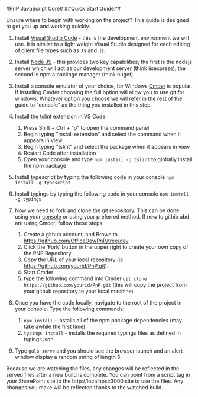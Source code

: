 #PnP JavaScript Core#
##Quick Start Guide##

Unsure where to begin with working on the project? This guide is designed to get you up and working quickly.

1. Install [Visual Studio Code](https://code.visualstudio.com/) - this is the development environment we will use. It is similar to a light weight Visual Studio designed for each editing of client file types such as .ts and .js.

2. Install [Node JS](https://nodejs.org/en/download/) - this provides two key capabilities; the first is the nodejs server which will act as our development server (think iisexpress), the second is npm a package manager (think nuget).

3. Install a console emulator of your choice, for Windows [Cmder](http://cmder.net/) is popular. If installing Cmder choosing the full option will allow you to use git for windows. Whatever option you choose we will refer in the rest of the guide to "console" as the thing you installed in this step.

4. Install the tslint extension in VS Code:
	1. Press Shift + Ctrl + "p" to open the command panel
	2. Begin typing "install extension" and select the command when it appears in view
	3. Begin typing "tslint" and select the package when it appears in view
	4. Restart Code after installation
	5. Open your console and type `npm install -g tslint` to globally install the npm package

5. Install typescript by typing the following code in your console `npm install -g typescript`

6. Install typings by typing the following code in your console `npm install -g typings`


7. Now we need to fork and clone the git repository. This can be done using your [console](https://help.github.com/articles/fork-a-repo/) or using your preferred method. If new to githib abd are using  Cmder, follow these steps:
    1. Create a github account, and Browe to https://github.com/OfficeDev/PnP/tree/dev
	2. Click the 'Fork' button in the upper right to create your own copy of the PNP Repository
	3. Copy the URL of your local repository (ie https://github.com/yourid/PnP.git).
	4. Start Cmder
	5. type the following command into Cmder  `git clone https://github.com/yourid/PnP.git` (this will copy the project from your github repository to your local machine)

8. Once you have the code locally, navigate to the root of the project in your console. Type the following commands:
	1. `npm install` - installs all of the npm package dependencies (may take awhile the first time)
	2. `typings install` - installs the required typings files as defined in typings.json 

9. Type `gulp serve` and you should see the browser launch and an alert window display a random string of length 5.

Because we are watching the files, any changes will be reflected in the served files after a new build is complete. You can point from a script tag in your SharePoint site to the http://localhost:3000 site to use the files. Any changes you make will be reflected thanks to the watched build. 

